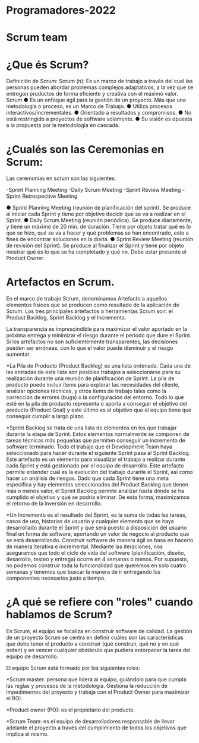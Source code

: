 # Programadores-2022
# Scrum team 
# ¿Que és Scrum?
Definición de Scrum:
Scrum (n): Es un marco de trabajo a través
del cual las personas pueden abordar
problemas complejos adaptativos, a la vez
que se entregan productos de forma
eficiente y creativa con el máximo valor. 
Scrum
● Es un enfoque ágil para la gestión de un proyecto. Más que una
metodología o proceso, es un Marco de Trabajo.
● Utiliza procesos interactivos/incrementales.
● Orientado a resultados y compromisos.
● No está restringido a proyectos de software solamente.
● Su visión es opuesta a la propuesta por la metodología en
cascada.

# ¿Cualés son las Ceremonias en Scrum:

Las ceremonias en scrum son las siguientes:

-Sprint Planning Meeting
-Daily Scrum Meeting
-Sprint Review Meeting
-Sprint Retrospective Meeting

● Sprint Planning Meeting (reunión de planificación del sprint). Se produce al iniciar cada
Sprint y tiene por objetivo decidir que se va a realizar en el Sprint.
● Daily Scrum Meeting (reunión periódica). Se produce diariamente, y tiene un máximo de
20 min. de duración. Tiene por objeto tratar qué es lo que se hizo, qué se va a hacer y
qué problemas se han encontrado, esto a fines de encontrar soluciones en la diaria.
● Sprint Review Meeting (reunión de revisión del Sprint). Se produce al finalizar el Sprint y
tiene por objeto mostrar qué es lo que se ha completado y qué no. Debe estar presente el
Product Owner.


# Artefactos en Scrum.

En el marco de trabajo Scrum, denominamos Artefacto a aquellos elementos físicos 
que se producen como resultado de la aplicación de Scrum. Los tres principales 
artefactos o herramientas Scrum son: el Product Backlog, Sprint Backlog y el Incremento.

La transparencia es imprescindible para maximizar el valor aportado en la próxima entrega y minimizar el riesgo durante el periodo que dure el Sprint. Si los artefactos no son suficientemente transparentes, las decisiones pueden ser erróneas, con lo que el valor puede disminuir y el riesgo aumentar.

*La Pila de Producto (Product Backlog) es una lista ordenada. Cada una de las
entradas de esta lista son posibles trabajos a seleccionarse para su realización
durante una reunión de planificación de Sprint.
La pila de producto puede incluir ítems para explorar las necesidades del cliente,
analizar opciones técnicas, y otros ítems de trabajo tales como la corrección de
errores (bugs) o la configuración del entorno. Todo lo que esté en la pila de
producto representa o aporta a conseguir el objetivo del producto (Product Goal) y
este último es el objetivo que el equipo tiene que conseguir cumplir a largo plazo.

*Sprint Backlog se trata de una lista de elementos en los que trabajar durante la 
etapa de Sprint. Estos elementos normalmente se componen de tareas técnicas más 
pequeñas que permiten conseguir un incremento de software terminado. 
Todo el trabajo que el Development Team haya seleccionado para hacer durante 
el siguiente Sprint pasa al Sprint Backlog. Este artefacto es un elemento para 
visualizar el trabajo a realizar durante cada Sprint y está gestionado por el equipo 
de desarrollo. Este artefacto permite entender cuál es la evolución del trabajo 
durante el Sprint, así como hacer un análisis de riesgos. Dado que cada Sprint tiene 
una meta específica y hay elementos seleccionados del Product Backlog que tienen 
más o menos valor, el Sprint Backlog permite analizar hasta dónde se ha cumplido el 
objetivo y qué se podría eliminar. De esta forma, maximizamos el retorno de la inversión en desarrollo.

*Un Incremento es el resultado del Sprint, es la suma de todas las tareas, casos de uso, 
historias de usuario y cualquier elemento que se haya desarrollado durante el Sprint y 
que será puesto a disposición del usuario final en forma de software, aportando un valor 
de negocio al producto que se está desarrollando. Construir software de manera ágil se basa 
en hacerlo de manera iterativa e incremental. Mediante las iteraciones, nos aseguramos que 
todo el ciclo de vida del software (planificación, diseño, desarrollo, testeo y entrega) 
ocurre en 4 semanas o menos. Por supuesto, no podemos construir toda la funcionalidad que 
queremos en solo cuatro semanas y tenemos que buscar la manera de ir entregando los componentes
necesarios justo a tiempo.



# ¿A qué se refiere con "roles" cuando hablamos de Scrum?
En Scrum, el equipo se focaliza en construir software de calidad. La gestión de un proyecto Scrum se centra en definir cuáles son las características que debe tener el producto a construir (qué construir, qué no y en qué orden) y en vencer cualquier obstáculo que pudiera entorpecer la tarea del equipo de desarrollo.

El equipo Scrum está formado por los siguientes roles:

*Scrum master: persona que lidera al equipo, guiándolo para que cumpla las reglas y procesos de la metodología. Gestiona la reducción de impedimentos del proyecto y trabaja con el Product Owner para maximizar el ROI.

*Product owner (PO): es el propietario del producto.

*Scrum Team: es el equipo de desarrolladores responsable de llevar adelante el proyecto a través del cumplimiento de todos los objetivos que implica el mismo.
